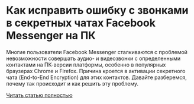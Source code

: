 # Как исправить ошибку с звонками в секретных чатах Facebook Messenger на ПК



Многие пользователи Facebook Messenger сталкиваются с проблемой невозможности совершать аудио- и видеозвонки с определенными контактами на ПК-версии платформы, особенно в популярных браузерах Chrome и Firefox. Причина кроется в активации секретного чата (End-to-End Encryption) для этих контактов. Давайте разберемся, почему так происходит и как решить эту проблему.

[Читать статью полностью](https://xyberbara.com/web/ne-poluchayetsya-zvonit-na-pk-cherez-facebook-messenger/)
